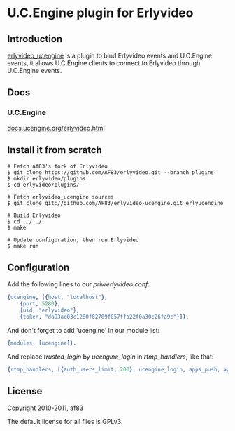 # U.C.Engine plugin for Erlyvideo

## Introduction

[erlyvideo_ucengine](https://github.com/AF83/erlyvideo-ucengine) is a plugin to bind Erlyvideo events and U.C.Engine events, it allows U.C.Engine clients to connect to Erlyvideo through U.C.Engine events.

## Docs

### U.C.Engine

[docs.ucengine.org/erlyvideo.html](http://docs.ucengine.org/erlyvideo.html)

## Install it from scratch

    # Fetch af83's fork of Erlyvideo
    $ git clone https://github.com/AF83/erlyvideo.git --branch plugins
    $ mkdir erlyvideo/plugins
    $ cd erlyvideo/plugins/

    # Fetch erlyvideo_ucengine sources
    $ git clone git://github.com/AF83/erlyvideo-ucengine.git erlyucengine

    # Build Erlyvideo
    $ cd ../../
    $ make

    # Update configuration, then run Erlyvideo
    $ make run

## Configuration

Add the following lines to our *priv/erlyvideo.conf*:

```erlang
{ucengine, [{host, "localhost"},
    {port, 5280},
    {uid, "erlyvideo"},
    {token, "da93ae03c1280f82709f857ffa22f0a30c26fa9c"}]}.
```

And don't forget to add 'ucengine' in our module list:

```erlang
{modules, [ucengine]}.
```

And replace *trusted_login* by *ucengine_login* in *rtmp_handlers*, like that:

```erlang
{rtmp_handlers, [{auth_users_limit, 200}, ucengine_login, apps_push, apps_streaming, apps_recording]},
```

## License

Copyright 2010-2011, af83

The default license for all files is GPLv3.
